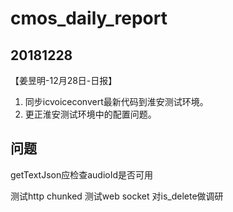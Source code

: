 # cmos_daily_report

## 20181228
【姜昱明-12月28日-日报】
1. 同步icvoiceconvert最新代码到淮安测试环境。
2. 更正淮安测试环境中的配置问题。

## 问题

getTextJson应检查audioId是否可用

测试http chunked
测试web socket
对is_delete做调研
